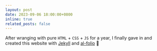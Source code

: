 ```yaml
---
layout: post
date: 2023-09-06 18:00:00+0800
inline: true
related_posts: false
---
```


After wranging with pure `HTML` + `CSS` + `JS` for a year, I finally gave in and created this website with [Jekyll](https://jekyllrb.com/) and [al-folio](https://github.com/alshedivat/al-folio) :partying_face:
